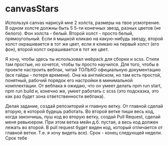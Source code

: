 # canvasStars

Используя canvas нарисуй мне 2 холста, размеры на твое усмотрение. В одном холсте должны быть 5 5-ти конечных звезд, разных цветов (не белого). Фон холста - белый. Второй холст - просто белый, прямоугольный. Если я мышкой кликаю на какую-нибудь звезду, второй холст окрашивается в тот же цвет, если я кликаю на первый холст (его фон), второй холст окрашивается в тот же цвет.

Я хочу, чтобы здесь ты использовал webpack для сборки и scss. Стили там простые, но хочется, чтобы ты просто научился. Для того, чтобы в проекте настроить вебпак, читай ТОЛЬКО официальную документацию (все гайды - потеря времени). Она на английском, но там есть простой, понятный, рабочий порядок его настройки в минимальной комплектации. От вебпака я ожидаю, что он умеет делать npm run start, npm run build и, конечно же, умеет работать с scss (это подсказка, это как раз будет зона ответственности вебпака).

Делая задание, создай репозиторий и главную ветку. От главной сделай вторую, в которой будешь работать. Во второй ветке пиши весь код, когда закончишь, пуш код во вторую ветку, создай Pull Request, сделай меня ревьюером. При этом ветка мейн д.б. пустая, а весь код должен лежать во второй. В pull request будет виден код, который отличается от главной ветки. Т.е. я хочу видеть все). Срок - конец следующей недели.
Срок тебе
